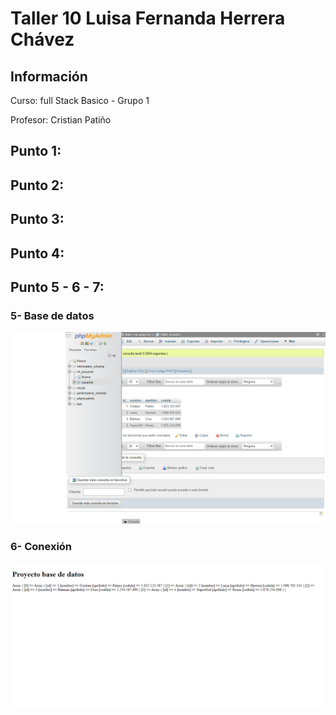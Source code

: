 <h1>Taller 10 Luisa Fernanda Herrera Chávez </h1>

<h2> Información</h2>
<p>Curso: full Stack Basico - Grupo 1 </p>
<p>Profesor: Cristian Patiño</p>

<h2> Punto 1: </h2>



<h2> Punto 2: </h2>


<h2> Punto 3: </h2>


<h2> Punto 4: </h2>


<h2> Punto 5 - 6 - 7: </h2>

<h3>5- Base de datos</h3>
<img src="./public/images/mysql.png" alt="mysql">

<h3>6- Conexión</h3>
<img src="./public/images/connection.png" alt="connection">



